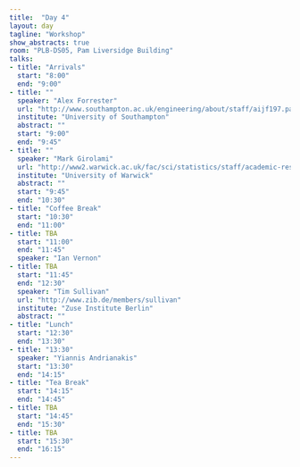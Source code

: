 ```yaml
---
title:  "Day 4"
layout: day
tagline: "Workshop"
show_abstracts: true
room: "PLB-DS05, Pam Liversidge Building"
talks:
- title: "Arrivals"
  start: "8:00"
  end: "9:00"
- title: ""
  speaker: "Alex Forrester"
  url: "http://www.southampton.ac.uk/engineering/about/staff/aijf197.page"
  institute: "University of Southampton"
  abstract: ""
  start: "9:00"
  end: "9:45"
- title: ""
  speaker: "Mark Girolami"
  url: "http://www2.warwick.ac.uk/fac/sci/statistics/staff/academic-research/girolami/"
  institute: "University of Warwick"
  abstract: ""
  start: "9:45"
  end: "10:30"
- title: "Coffee Break"
  start: "10:30"
  end: "11:00"
- title: TBA
  start: "11:00"
  end: "11:45"
  speaker: "Ian Vernon"
- title: TBA
  start: "11:45"
  end: "12:30"
  speaker: "Tim Sullivan"
  url: "http://www.zib.de/members/sullivan"
  institute: "Zuse Institute Berlin"
  abstract: ""
- title: "Lunch"
  start: "12:30"
  end: "13:30"
- title: "13:30"
  speaker: "Yiannis Andrianakis"
  start: "13:30"
  end: "14:15"
- title: "Tea Break"
  start: "14:15"
  end: "14:45"
- title: TBA
  start: "14:45"
  end: "15:30"
- title: TBA
  start: "15:30"
  end: "16:15"
---
```



